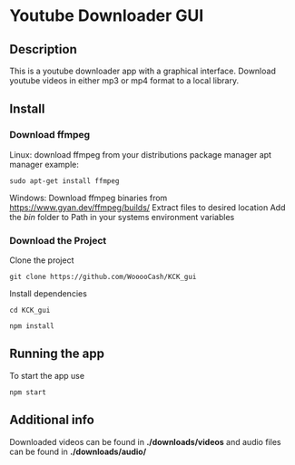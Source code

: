 # Youtube Downloader GUI

## Description

This is a youtube downloader app with a graphical interface. Download youtube videos in either mp3 or mp4 format to a local library.

## Install

### Download ffmpeg

Linux:
download ffmpeg from your distributions package manager
apt manager example:
```
sudo apt-get install ffmpeg
```

Windows:
Download ffmpeg binaries from https://www.gyan.dev/ffmpeg/builds/
Extract files to desired location
Add the *bin* folder to Path in your systems environment variables


### Download the Project

Clone the project

```
git clone https://github.com/WooooCash/KCK_gui
```

Install dependencies

```
cd KCK_gui
```
```
npm install
```

## Running the app

To start the app use
```
npm start
```

## Additional info

Downloaded videos can be found in **./downloads/videos** and audio files can be found in **./downloads/audio/**



